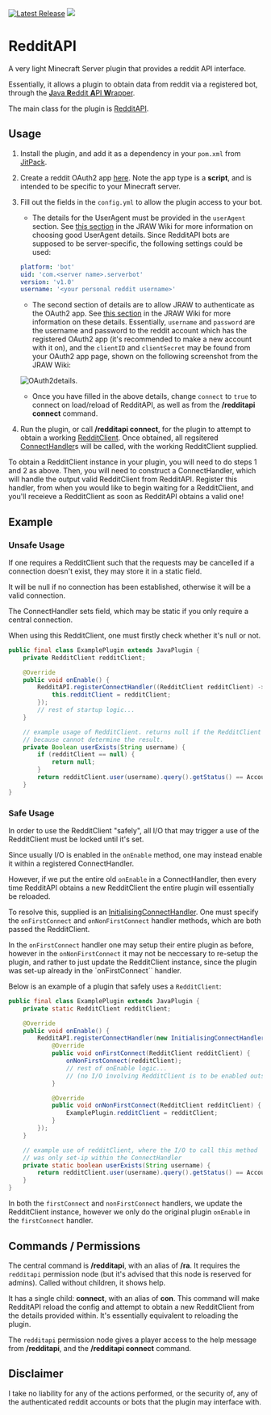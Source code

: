 [![Latest Release](https://img.shields.io/github/release/omarathon/reddit-api.svg)](https://github.com/omarathon/reddit-api/releases/latest) [![](https://jitpack.io/v/omarathon/reddit-api.svg)](https://jitpack.io/#omarathon/reddit-api)

# RedditAPI

A very light Minecraft Server plugin that provides a reddit API interface.

Essentially, it allows a plugin to obtain data from reddit via a registered bot, through the [**J**ava **R**eddit **A**PI **W**rapper](https://github.com/mattbdean/JRAW).

The main class for the plugin is [RedditAPI](src/main/java/dev/omarathon/redditapi/RedditAPI.java).

## Usage

1. Install the plugin, and add it as a dependency in your ``pom.xml`` from [JitPack](https://jitpack.io/#omarathon/reddit-api).

1. Create a reddit OAuth2 app [here](https://www.reddit.com/prefs/apps). Note the app type is a **script**, and is intended to be specific to your Minecraft server.

2. Fill out the fields in the ``config.yml`` to allow the plugin access to your bot.
    - The details for the UserAgent must be provided in the ``userAgent`` section. See [this section](https://mattbdean.gitbooks.io/jraw/quickstart.html#choose-a-user-agent) in the JRAW Wiki for more information on choosing good UserAgent details. Since RedditAPI bots are supposed to be server-specific, the following settings could be used:
    
    ```yaml
    platform: 'bot'
    uid: 'com.<server name>.serverbot'
    version: 'v1.0'
    username: '<your personal reddit username>'
    ```
    
    - The second section of details are to allow JRAW to authenticate as the OAuth2 app. See [this section](https://mattbdean.gitbooks.io/jraw/quickstart.html#create-a-reddit-oauth2-app) in the JRAW Wiki for more information on these details. Essentially, ``username`` and ``password`` are the username and password to the reddit account which has the registered OAuth2 app (it's recommended to make a new account with it on), and the ``clientID`` and ``clientSecret`` may be found from your OAuth2 app page, shown on the following screenshot from the JRAW Wiki:
    
    ![OAuth2details](https://i.imgur.com/ILMeklr.png).
    
    - Once you have filled in the above details, change ``connect`` to ``true`` to connect on load/reload of RedditAPI, as well as from the **/redditapi connect** command.
    
3. Run the plugin, or call **/redditapi connect**, for the plugin to attempt to obtain a working [RedditClient](https://javadoc.jitpack.io/com/github/mattbdean/JRAW/v1.1.0/javadoc/net/dean/jraw/RedditClient.html). 
Once obtained, all regsitered [ConnectHandler](src/main/java/dev/omarathon/redditapi/connect/ConnectHandler.java)s will be called, with the working RedditClient supplied.

To obtain a RedditClient instance in your plugin, you will need to do steps 1 and 2 as above. 
Then, you will need to construct a ConnectHandler, which will handle the output valid RedditClient from RedditAPI.
Register this handler, from when you would like to begin waiting for a RedditClient, and you'll receieve a RedditClient as soon as RedditAPI obtains a valid one!

## Example

### Unsafe Usage

If one requires a RedditClient such that the requests may be cancelled if a connection doesn't exist, they may store it in a static field.

It will be null if no connection has been established, otherwise it will be a valid connection.

The ConnectHandler sets field, which may be static if you only require a central connection.

When using this RedditClient, one must firstly check whether it's null or not.

```java
public final class ExamplePlugin extends JavaPlugin {
    private RedditClient redditClient;

    @Override
    public void onEnable() {
        RedditAPI.registerConnectHandler((RedditClient redditClient) -> {
            this.redditClient = redditClient;
        });
        // rest of startup logic...
    }

    // example usage of RedditClient. returns null if the RedditClient is null,
    // because cannot determine the result.
    private Boolean userExists(String username) {
        if (redditClient == null) {
            return null;
        }
        return redditClient.user(username).query().getStatus() == AccountStatus.EXISTS;
    }
}
```

### Safe Usage

In order to use the RedditClient "safely", all I/O that may trigger a use of the RedditClient must be locked until it's set.

Since usually I/O is enabled in the ``onEnable`` method, one may instead enable it within a registered ConnectHandler.

However, if we put the entire old ``onEnable`` in a ConnectHandler, then every time RedditAPI obtains a new RedditClient the entire plugin will essentially be reloaded.

To resolve this, supplied is an [InitialisingConnectHandler](src/main/java/dev/omarathon/redditapi/connect/InitialisingConnectHandler.java). One must specify the ``onFirstConnect`` and ``onNonFirstConnect`` handler methods, which are both passed the RedditClient.

In the ``onFirstConnect`` handler one may setup their entire plugin as before, however in the ``onNonFirstConnect`` it may not be neccessary to re-setup the plugin, and rather to just update the RedditClient instance, since the plugin was set-up already in the `onFirstConnect`` handler.

Below is an example of a plugin that safely uses a ``RedditClient``:

```java
public final class ExamplePlugin extends JavaPlugin {
    private static RedditClient redditClient;

    @Override
    public void onEnable() {
        RedditAPI.registerConnectHandler(new InitialisingConnectHandler() {
            @Override
            public void onFirstConnect(RedditClient redditClient) {
                onNonFirstConnect(redditClient);
                // rest of onEnable logic...
                // (no I/O involving RedditClient is to be enabled outside of here!!)
            }

            @Override
            public void onNonFirstConnect(RedditClient redditClient) {
                ExamplePlugin.redditClient = redditClient;
            }
        });
    }

    // example use of redditClient, where the I/O to call this method
    // was only set-ip within the ConnectHandler
    private static boolean userExists(String username) {
        return redditClient.user(username).query().getStatus() == AccountStatus.EXISTS;
    }
}
```

In both the ``firstConnect`` and ``nonFirstConnect`` handlers, we update the RedditClient instance, however we only do the original plugin ``onEnable`` in the ``firstConnect`` handler.

## Commands / Permissions

The central command is **/redditapi**, with an alias of **/ra**. It requires the ``redditapi`` permission node (but it's advised that this node is reserved for admins). Called without children, it shows help.

It has a single child: **connect**, with an alias of **con**. This command will make RedditAPI reload the config and attempt to obtain a new RedditClient from the details provided within. It's essentially equivalent to reloading the plugin.

The ``redditapi`` permission node gives a player access to the help message from **/redditapi**, and the **/redditapi connect** command.

## Disclaimer

I take no liability for any of the actions performed, or the security of, any of the authenticated reddit accounts or bots that the plugin may interface with.
